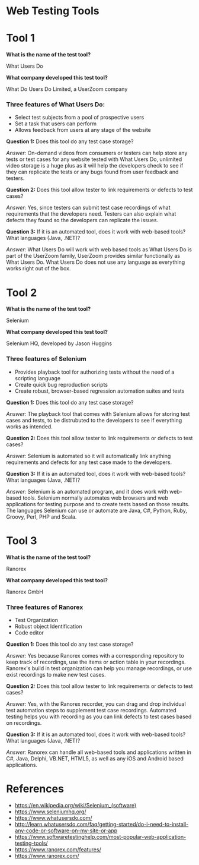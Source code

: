 # Web Testing Tools

# Tool 1 
**What is the name of the test tool?**

What Users Do

**What company developed this test tool?**

What Do Users Do Limited, a UserZoom company

### Three features of What Users Do:
   * Select test subjects from a pool of prospective users
   * Set a task that users can perform
   * Allows feedback from users at any stage of the website

**Question 1:** Does this tool do any test case storage?

_Answer:_ On-demand videos from consumers or testers can help store any tests or test cases for any website tested with What Users Do, unlimited video storage is a huge plus as it will help the developers check to see if they can replicate the tests or any bugs found from user feedback and testers.

**Question 2:** Does this tool allow tester to link requirements or defects to test cases?

_Answer:_ Yes, since testers can submit test case recordings of what requirements that the developers need. Testers can also explain what defects they found so the developers can replicate the issues.

**Question 3:** If it is an automated tool, does it work with web-based tools? What languages (Java, .NET)?

_Answer:_ What Users Do will work with web based tools as What Users Do is part of the UserZoom family, UserZoom provides similar functionally as What Users Do. What Users Do does not use any language as everything works right out of the box.

# Tool 2 
**What is the name of the test tool?**

Selenium

**What company developed this test tool?**

Selenium HQ, developed by Jason Huggins

### Three features of Selenium
   * Provides playback tool for authorizing tests without the need of a scripting language
   * Create quick bug reproduction scripts
   * Create robust, browser-based regression automation suites and tests

**Question 1:** Does this tool do any test case storage?

_Answer:_ The playback tool that comes with Selenium allows for storing test cases and tests, to be distrubuted to the developers to see if everything works as intended.

**Question 2:** Does this tool allow tester to link requirements or defects to test cases?

_Answer:_ Selenium is automated so it will automatically link anything requirements and defects for any test case made to the developers.

**Question 3:** If it is an automated tool, does it work with web-based tools? What languages (Java, .NET)?

_Answer:_ Selenium is an automated program, and it does work with web-based tools. Selenium normally automates web browsers and web applications for testing purpose and to create tests based on those results. The languages Selenium can use or automate are Java, C#, Python, Ruby, Groovy, Perl, PHP and Scala.

# Tool 3
**What is the name of the test tool?**

Ranorex

**What company developed this test tool?**

Ranorex GmbH

### Three features of Ranorex
  * Test Organization
  * Robust object Identification
  * Code editor
  
**Question 1:** Does this tool do any test case storage?

_Answer:_ Yes because Ranorex comes with a corresponding repository to keep track of recordings, use the items or action table in your recordings. Ranorex's build in test organization can help you manage recordings, or use exist recordings to make new test cases.

**Question 2:** Does this tool allow tester to link requirements or defects to test cases?

_Answer:_ Yes, with the Ranorex recorder, you can drag and drop individual test automation steps to supplement test case recordings. Automated testing helps you with recording as you can link defects to test cases based on recordings.

**Question 3:** If it is an automated tool, does it work with web-based tools? What languages (Java, .NET)?

_Answer:_ Ranorex can handle all web-based tools and applications written in C#, Java, Delphi, VB.NET, HTML5, as well as any iOS and Android based applications.


# References
  * https://en.wikipedia.org/wiki/Selenium_(software)
  * https://www.seleniumhq.org/
  * https://www.whatusersdo.com/
  * http://learn.whatusersdo.com/faq/getting-started/do-i-need-to-install-any-code-or-software-on-my-site-or-app
  * https://www.softwaretestinghelp.com/most-popular-web-application-testing-tools/
  * https://www.ranorex.com/features/
  * https://www.ranorex.com/
